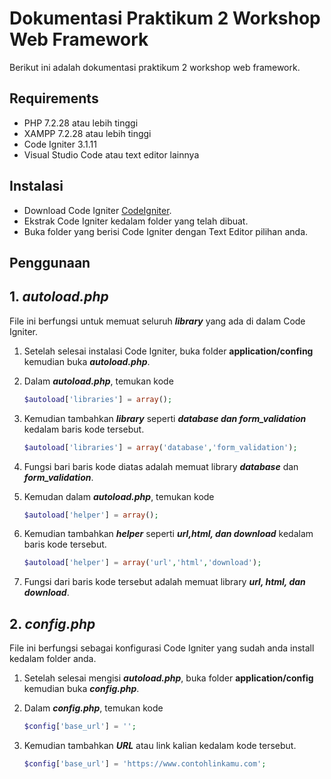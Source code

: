 # Dokumentasi Praktikum 2 Workshop Web Framework

Berikut ini adalah dokumentasi praktikum 2 workshop web framework.

## Requirements

- PHP 7.2.28 atau lebih tinggi
- XAMPP 7.2.28 atau lebih tinggi
- Code Igniter 3.1.11
- Visual Studio Code atau text editor lainnya

## Instalasi

- Download Code Igniter [CodeIgniter](https://codeigniter.com/en/download).
- Ekstrak Code Igniter kedalam folder yang telah dibuat.
- Buka folder yang berisi Code Igniter dengan Text Editor pilihan anda.

## Penggunaan

## 1. _autoload.php_
   File ini berfungsi untuk memuat seluruh **_library_** yang ada di dalam Code Igniter.
   
   1. Setelah selesai instalasi Code Igniter, buka folder **application/confing**       kemudian buka **_autoload.php_**.
   
   2. Dalam **_autoload.php_**, temukan kode 
      ```php
      $autoload['libraries'] = array();
      ```
   3. Kemudian tambahkan **_library_** seperti **_database dan form_validation_** kedalam baris kode tersebut.
      ```php
      $autoload['libraries'] = array('database','form_validation');
      ```
   4. Fungsi bari baris kode diatas adalah memuat library **_database_** dan **_form_validation_**.
   
   5. Kemudan dalam **_autoload.php_**, temukan kode
      ```php
      $autoload['helper'] = array();
      ```
   6. Kemudian tambahkan **_helper_** seperti **_url,html, dan download_** kedalam baris kode tersebut.
      ```php
      $autoload['helper'] = array('url','html','download');
      ```
   7. Fungsi dari baris kode tersebut adalah memuat library **_url, html, dan download_**.
      
## 2. _config.php_
   File ini berfungsi sebagai konfigurasi Code Igniter yang sudah anda install kedalam folder anda.
   
   1. Setelah selesai mengisi **_autoload.php_**, buka folder **application/config** kemudian buka **_config.php_**.
   
   2. Dalam **_config.php_**, temukan kode
      ```php
      $config['base_url'] = '';
      ```
   3. Kemudian tambahkan **_URL_** atau link kalian kedalam kode tersebut.
      ```php
      $config['base_url'] = 'https://www.contohlinkamu.com';
      ```
    

